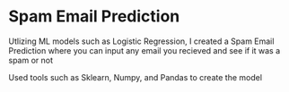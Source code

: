 # Spam Email Prediction
Utlizing ML models such as Logistic Regression, I created a Spam Email Prediction where you can input any email you recieved and see if it was a spam or not

Used tools such as Sklearn, Numpy, and Pandas to create the model
